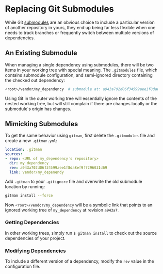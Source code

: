 # Replacing Git Submodules

While Git [submodules](http://git-scm.com/docs/git-submodule) are an obvious choice to include a particular version of another repository in yours, they end up being far less flexible when one needs to track branches or frequently switch between multiple versions of dependencies.

## An Existing Submodule

When managing a single dependency using submodules, there will be two items in your working tree with special meaning. The `.gitmodules` file, which contains submodule configuration, and semi-ignored directory containing the checked out dependency:

```sh
<root>/vendor/my_dependency  # submodule at: a943a702d06f34599aee1f8da8ef9f7296031d69
```

Using Git in the outer working tree will essentially ignore the contents of the nested working tree, but will still complain if there are changes locally or the submodule's origin has changes.

## Mimicking Submodules

To get the same behavior using `gitman`, first delete the `.gitmodules` file and create a new `.gitman.yml`:

```yaml
location: .gitman
sources:
- repo: <URL of my_dependency's repository>
  dir: my_dependency
  rev: a943a702d06f34599aee1f8da8ef9f7296031d69
  link: vendor/my_depenendy
```

Add `.gitman` to your `.gitignore` file and overwrite the old submodule location by running:

```sh
gitman install --force
```

Now `<root>/vendor/my_dependency` will be a symbolic link that points to an ignored working tree of `my_dependency` at revision `a943a7`.

### Getting Dependencies

In other working trees, simply run `$ gitman install` to check out the source dependencies of your project.

### Modifying Dependencies

To include a different version of a dependency, modify the `rev` value in the configuration file.
